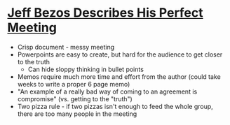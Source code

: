 # [Jeff Bezos Describes His Perfect Meeting](https://www.entrepreneur.com/business-news/jeff-bezos-meeting-agenda-no-slideshows-two-pizza-rule/467145)

* Crisp document - messy meeting
* Powerpoints are easy to create, but hard for the audience to get closer to the truth
  * Can hide sloppy thinking in bullet points
* Memos require much more time and effort from the author (could take weeks to write a proper 6 page memo)
* "An example of a really bad way of coming to an agreement is compromise" (vs. getting to the "truth")
* Two pizza rule - if two pizzas isn't enough to feed the whole group, there are too many people in the meeting
